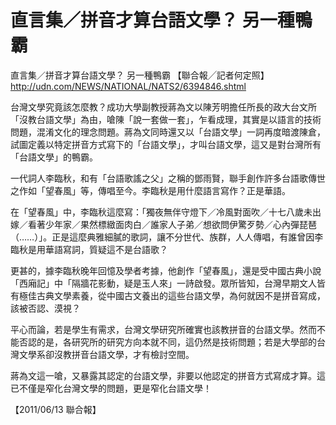 # 直言集／拼音才算台語文學？ 另一種鴨霸

直言集／拼音才算台語文學？ 另一種鴨霸
【聯合報╱記者何定照】
http://udn.com/NEWS/NATIONAL/NATS2/6394846.shtml
 
 
台灣文學究竟該怎麼教？成功大學副教授蔣為文以陳芳明擔任所長的政大台文所「沒教台語文學」為由，嗆陳「說一套做一套」，乍看成理，其實是以語言的技術問題，混淆文化的理念問題。蔣為文同時還又以「台語文學」一詞再度暗渡陳倉，試圖定義以特定拼音方式寫下的「台語文學」，才叫台語文學，這又是對台灣所有「台語文學」的鴨霸。
 
一代詞人李臨秋，和有「台語歌謠之父」之稱的鄧雨賢，聯手創作許多台語歌傳世之作如「望春風」等，傳唱至今。李臨秋是用什麼語言寫作？正是華語。
 
在「望春風」中，李臨秋這麼寫：「獨夜無伴守燈下／冷風對面吹／十七八歲未出嫁／看著少年家／果然標緻面肉白／誰家人子弟／想欲問伊驚歹勢／心內彈琵琶（……）」。正是這麼典雅細膩的歌詞，讓不分世代、族群，人人傳唱，有誰曾因李臨秋是用華語寫詞，質疑這不是台語歌？
 
更甚的，據李臨秋晚年回憶及學者考據，他創作「望春風」，還是受中國古典小說「西廂記」中「隔牆花影動，疑是玉人來」一詩啟發。眾所皆知，台灣早期文人皆有極佳古典文學素養，從中國古文養出的這些台語文學，為何就因不是拼音寫成，該被否認、漠視？
 
平心而論，若是學生有需求，台灣文學研究所確實也該教拼音的台語文學。然而不能否認的是，各研究所的研究方向本就不同，這仍然是技術問題；若是大學部的台灣文學系卻沒教拼音台語文學，才有檢討空間。
 
蔣為文這一嗆，又暴露其認定的台語文學，非要以他認定的拼音方式寫成才算。這已不僅是窄化台灣文學的問題，更是窄化台語文學！
 
【2011/06/13 聯合報】
